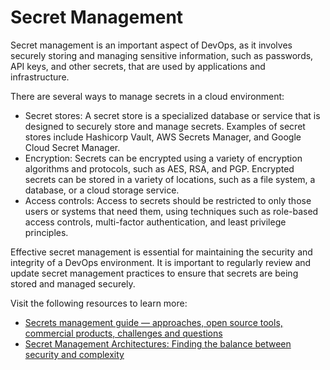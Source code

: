 # Secret Management

Secret management is an important aspect of DevOps, as it involves securely storing and managing sensitive information, such as passwords, API keys, and other secrets, that are used by applications and infrastructure.

There are several ways to manage secrets in a cloud environment:

* Secret stores: A secret store is a specialized database or service that is designed to securely store and manage secrets. Examples of secret stores include Hashicorp Vault, AWS Secrets Manager, and Google Cloud Secret Manager.
* Encryption: Secrets can be encrypted using a variety of encryption algorithms and protocols, such as AES, RSA, and PGP. Encrypted secrets can be stored in a variety of locations, such as a file system, a database, or a cloud storage service.
* Access controls: Access to secrets should be restricted to only those users or systems that need them, using techniques such as role-based access controls, multi-factor authentication, and least privilege principles.

Effective secret management is essential for maintaining the security and integrity of a DevOps environment. It is important to regularly review and update secret management practices to ensure that secrets are being stored and managed securely.

Visit the following resources to learn more:

- [Secrets management guide — approaches, open source tools, commercial products, challenges and questions](https://medium.com/@burshteyn/secrets-management-guide-approaches-open-source-tools-commercial-products-challenges-db560fd0584d)
- [Secret Management Architectures: Finding the balance between security and complexity](https://medium.com/slalom-technology/secret-management-architectures-finding-the-balance-between-security-and-complexity-9e56f2078e54)



